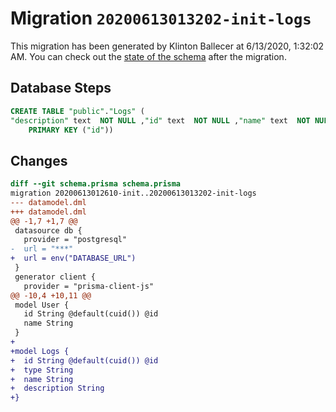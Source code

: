 # Migration `20200613013202-init-logs`

This migration has been generated by Klinton Ballecer at 6/13/2020, 1:32:02 AM.
You can check out the [state of the schema](./schema.prisma) after the migration.

## Database Steps

```sql
CREATE TABLE "public"."Logs" (
"description" text  NOT NULL ,"id" text  NOT NULL ,"name" text  NOT NULL ,"type" text  NOT NULL ,
    PRIMARY KEY ("id"))
```

## Changes

```diff
diff --git schema.prisma schema.prisma
migration 20200613012610-init..20200613013202-init-logs
--- datamodel.dml
+++ datamodel.dml
@@ -1,7 +1,7 @@
 datasource db {
   provider = "postgresql"
-  url = "***"
+  url = env("DATABASE_URL")
 }
 generator client {
   provider = "prisma-client-js"
@@ -10,4 +10,11 @@
 model User {
   id String @default(cuid()) @id
   name String
 }
+
+model Logs {
+  id String @default(cuid()) @id
+  type String
+  name String
+  description String
+}
```


